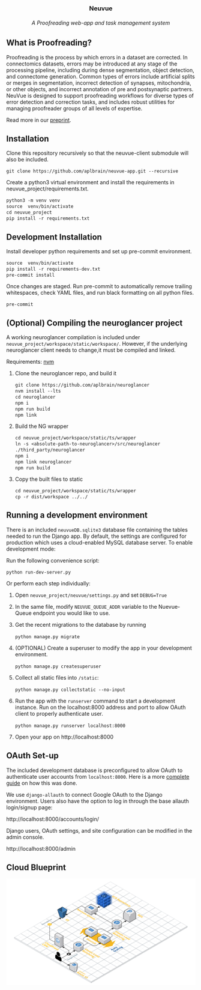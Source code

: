 <h3 align=center>Neuvue</h3>
<h6 align=center>A Proofreading web-app and task management system</h6>

## What is Proofreading?

Proofreading is the process by which errors in a dataset are corrected. In connectomics datasets, errors may be introduced at any stage of the processing pipeline, including during dense segmentation, object detection, and connectome generation. Common types of errors include artificial splits or merges in segmentation, incorrect detection of synapses, mitochondria, or other objects, and incorrect annotation of pre and postsynaptic partners. NeuVue is designed to support proofreading workflows for diverse types of error detection and correction tasks, and includes robust utilities for managing proofreader groups of all levels of expertise.

Read more in our [preprint](https://www.biorxiv.org/content/10.1101/2022.07.18.500521v1).

## Installation

Clone this repository recursively so that the neuvue-client submodule will also be included.
```shell
git clone https://github.com/aplbrain/neuvue-app.git --recursive
```

Create a python3 virtual environment and install the requirements in neuvue_project/requirements.txt.

```shell
python3 -m venv venv
source  venv/bin/activate
cd neuvue_project
pip install -r requirements.txt
```

## Development Installation

Install developer python requirements and set up pre-commit environment.

```
source  venv/bin/activate
pip install -r requirements-dev.txt
pre-commit install
```

Once changes are staged. Run pre-commit to automatically remove trailing whitespaces, check YAML files, and run black formatting on all python files.

```
pre-commit
```

## (Optional) Compiling the neuroglancer project

A working neuroglancer compilation is included under `neuvue_project/workspace/static/workspace/`. However, if the underlying neuroglancer client needs to change,it must be compiled and linked.

Requirements: [nvm](https://github.com/nvm-sh/nvm)

1. Clone the neuroglancer repo, and build it
	```
	git clone https://github.com/aplbrain/neuroglancer
	nvm install --lts
	cd neuroglancer
	npm i
	npm run build
	npm link
	```

2. Build the NG wrapper
	```
	cd neuvue_project/workspace/static/ts/wrapper
	ln -s <absolute-path-to-neuroglancer>/src/neuroglancer ./third_party/neuroglancer
	npm i
	npm link neuroglancer
	npm run build
	```
3. Copy the built files to static
	```
	cd neuvue_project/workspace/static/ts/wrapper
	cp -r dist/workspace ../../
	```

## Running a development environment

There is an included `neuvueDB.sqlite3` database file containing the tables needed to run the Django app. By default, the settings are configured for production which uses a cloud-enabled MySQL database server. To enable development mode:

Run the following convenience script:
```
python run-dev-server.py
```

Or perform each step individually:

1. Open `neuvue_project/neuvue/settings.py` and set `DEBUG=True`

2. In the same file, modify `NEUVUE_QUEUE_ADDR` variable to the Nuevue-Queue endpoint you would like to use.

3. Get the recent migrations to the database by running

	`python manage.py migrate`

4. (OPTIONAL) Create a superuser to modify the app in your development environment.

	`python manage.py createsuperuser`

5. Collect all static files into `/static`:

	`python manage.py collectstatic --no-input`

6. Run the app with the `runserver` command to start a development instance. Run on the localhost:8000 address and port to allow OAuth client to properly authenticate user.

	`python manage.py runserver localhost:8000`

7. Open your app on http://localhost:8000


## OAuth Set-up

The included development database is preconfigured to allow OAuth to authenticate user accounts from `localhost:8000`. Here is a more [complete guide](https://www.section.io/engineering-education/django-google-oauth/) on how this was done.

We use `django-allauth` to connect Google OAuth to the Django environment. Users also have the option to log in through the base allauth login/signup page:

http://localhost:8000/accounts/login/

Django users, OAuth settings, and site configuration can be modified in the admin console.

http://localhost:8000/admin


## Cloud Blueprint

<img src="Neuvue_Blueprint.png" style="background-color: rgb(300, 300, 300);">

